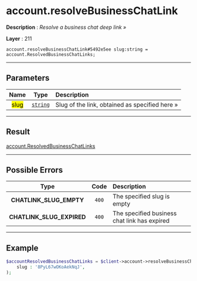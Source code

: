 # account.resolveBusinessChatLink

**Description** : *Resolve a business chat deep link »*

**Layer** : 211

```tl
account.resolveBusinessChatLink#5492e5ee slug:string = account.ResolvedBusinessChatLinks;
```

---

## Parameters

| Name | Type | Description |
| :---: | :---: | :--- |
| <mark>slug</mark> | [`string`](type/string) | Slug of the link, obtained as specified here » |

---

## Result

[account.ResolvedBusinessChatLinks](type/account.ResolvedBusinessChatLinks)

---

## Possible Errors

| Type | Code | Description |
| :---: | :---: | :--- |
| **CHATLINK_SLUG_EMPTY** | `400` | The specified slug is empty |
| **CHATLINK_SLUG_EXPIRED** | `400` | The specified business chat link has expired |

---

## Example

```php
$accountResolvedBusinessChatLinks = $client->account->resolveBusinessChatLink(
	slug : '8PyL67wOKoAekNqJ',
);
```